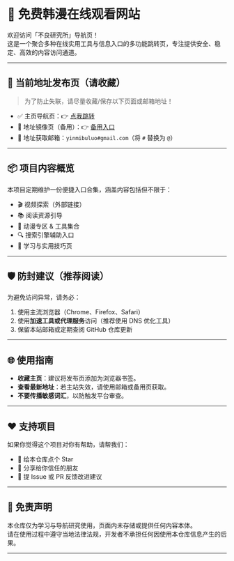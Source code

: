 # 🧪 免费韩漫在线观看网站

欢迎访问「不良研究所」导航页！  
这是一个聚合多种在线实用工具与信息入口的多功能跳转页，专注提供安全、稳定、高效的内容访问通道。

---

## 🔗 当前地址发布页（请收藏）

> 为了防止失联，请尽量收藏/保存以下页面或邮箱地址！

- ✅ 主页导航页：👉 [点我跳转](https://ymbl17-cc.github.io/)
- 🔄 地址镜像页（备用）：👉 [备用入口](https://ymbl16-cc.github.io/)
- 📧 地址获取邮箱：`yinmibuluo#gmail.com`（将 `#` 替换为 `@`）

---

## 📦 项目内容概览

本项目定期维护一份便捷入口合集，涵盖内容包括但不限于：

- 🎬 视频探索（外部链接）
- 📚 阅读资源引导
- 🧩 动漫专区 & 工具集合
- 🔍 搜索引擎辅助入口
- 🧠 学习与实用技巧页

---

## 🛡️ 防封建议（推荐阅读）

为避免访问异常，请务必：

1. 使用主流浏览器（Chrome、Firefox、Safari）
2. 使用**加速工具或代理服务**访问（推荐使用 DNS 优化工具）
3. 保留本站邮箱或定期查阅 GitHub 仓库更新

---

## 🌐 使用指南

- **收藏主页**：建议将发布页添加为浏览器书签。
- **查看最新地址**：若主站失效，请使用邮箱或备用页获取。
- **不要传播敏感词汇**，以防触发平台审查。

---

## ❤️ 支持项目

如果你觉得这个项目对你有帮助，请帮我们：

- 🌟 给本仓库点个 Star
- 🔁 分享给你信任的朋友
- 💬 提 Issue 或 PR 反馈改进建议

---

## 📄 免责声明

本仓库仅为学习与导航研究使用，页面内未存储或提供任何内容本体。  
请在使用过程中遵守当地法律法规，开发者不承担任何因使用本仓库信息产生的后果。

---
